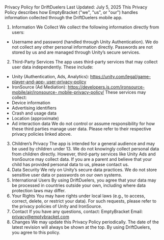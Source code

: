 Privacy Policy for DriftDuelers
Last Updated: July 5, 2025
This Privacy Policy describes how EmptyBracket ("we", "us", or "our") handles information
collected through the DriftDuelers mobile app.
1. Information We Collect
We collect the following information directly from users:
- Username and password (handled through Unity Authentication).
We do not collect any other personal information directly. Passwords are not stored by us
and are managed through Unity’s secure services.
2. Third-Party Services
The app uses third-party services that may collect user data independently. These include:
- Unity (Authentication, Ads, Analytics): [https://unity.com/legal/game-player-and-app-
user-privacy-policy](https://unity.com/legal/privacy-policy)
- IronSource (Ad Mediation): [https://developers.is.com/ironsource-mobile/air/ironsource-
mobile-privacy-policy/](https://developers.is.com/ironsource-mobile/air/ironsource-mobile-privacy-policy/)
These services may collect:
- Device information
- Advertising identifiers
- Crash and usage data
- Location (approximate)
- Ad interaction data
We do not control or assume responsibility for how these third parties manage user data.
Please refer to their respective privacy policies linked above.
3. Children’s Privacy
The app is intended for a general audience and may be used by children under 13. We do
not knowingly collect personal data from children directly.
However, third-party services like Unity Ads and IronSource may collect data. If you are a
parent and believe that your child has provided personal data to us, please contact us.
4. Data Security
We rely on Unity’s secure data practices. We do not store sensitive user data or passwords
on our own systems.
5. International Users
By using DriftDuelers, you agree that your data may be processed in countries outside your
own, including where data protection laws may differ.
6. Your Rights
You may have rights under local laws (e.g., to access, correct, delete, or restrict your data).
For such requests, please refer to the privacy policies of Unity and IronSource.
7. Contact
If you have any questions, contact:
EmptyBracket
Email: privacy@emptybracket.com
8. Changes
We may update this Privacy Policy periodically. The date of the latest revision will always
be shown at the top.
By using DriftDuelers, you agree to this policy.
